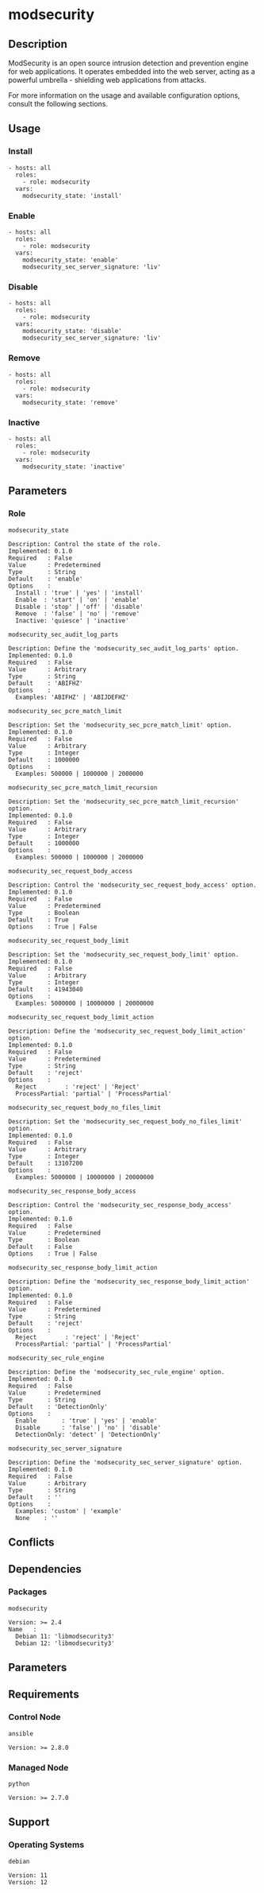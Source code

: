 # modsecurity

## Description

ModSecurity is an open source intrusion detection and prevention engine for web
applications. It operates embedded into the web server, acting as a powerful
umbrella - shielding web applications from attacks.

For more information on the usage and available configuration options,
consult the following sections.

## Usage

### Install

```
- hosts: all
  roles:
    - role: modsecurity
  vars:
    modsecurity_state: 'install'
```

### Enable

```
- hosts: all
  roles:
    - role: modsecurity
  vars:
    modsecurity_state: 'enable'
    modsecurity_sec_server_signature: 'liv'
```

### Disable

```
- hosts: all
  roles:
    - role: modsecurity
  vars:
    modsecurity_state: 'disable'
    modsecurity_sec_server_signature: 'liv'
```

### Remove

```
- hosts: all
  roles:
    - role: modsecurity
  vars:
    modsecurity_state: 'remove'
```

### Inactive

```
- hosts: all
  roles:
    - role: modsecurity
  vars:
    modsecurity_state: 'inactive'
```

## Parameters

### Role

`modsecurity_state`

    Description: Control the state of the role.
    Implemented: 0.1.0
    Required   : False
    Value      : Predetermined
    Type       : String
    Default    : 'enable'
    Options    :
      Install : 'true' | 'yes' | 'install'
      Enable  : 'start' | 'on' | 'enable'
      Disable : 'stop' | 'off' | 'disable'
      Remove  : 'false' | 'no' | 'remove'
      Inactive: 'quiesce' | 'inactive'

`modsecurity_sec_audit_log_parts`

    Description: Define the 'modsecurity_sec_audit_log_parts' option.
    Implemented: 0.1.0
    Required   : False
    Value      : Arbitrary
    Type       : String
    Default    : 'ABIFHZ'
    Options    :
      Examples: 'ABIFHZ' | 'ABIJDEFHZ'

`modsecurity_sec_pcre_match_limit`

    Description: Set the 'modsecurity_sec_pcre_match_limit' option.
    Implemented: 0.1.0
    Required   : False
    Value      : Arbitrary
    Type       : Integer
    Default    : 1000000
    Options    :
      Examples: 500000 | 1000000 | 2000000

`modsecurity_sec_pcre_match_limit_recursion`

    Description: Set the 'modsecurity_sec_pcre_match_limit_recursion' option.
    Implemented: 0.1.0
    Required   : False
    Value      : Arbitrary
    Type       : Integer
    Default    : 1000000
    Options    :
      Examples: 500000 | 1000000 | 2000000

`modsecurity_sec_request_body_access`

    Description: Control the 'modsecurity_sec_request_body_access' option.
    Implemented: 0.1.0
    Required   : False
    Value      : Predetermined
    Type       : Boolean
    Default    : True
    Options    : True | False

`modsecurity_sec_request_body_limit`

    Description: Set the 'modsecurity_sec_request_body_limit' option.
    Implemented: 0.1.0
    Required   : False
    Value      : Arbitrary
    Type       : Integer
    Default    : 41943040
    Options    :
      Examples: 5000000 | 10000000 | 20000000

`modsecurity_sec_request_body_limit_action`

    Description: Define the 'modsecurity_sec_request_body_limit_action' option.
    Implemented: 0.1.0
    Required   : False
    Value      : Predetermined
    Type       : String
    Default    : 'reject'
    Options    :
      Reject        : 'reject' | 'Reject'
      ProcessPartial: 'partial' | 'ProcessPartial'

`modsecurity_sec_request_body_no_files_limit`

    Description: Set the 'modsecurity_sec_request_body_no_files_limit' option.
    Implemented: 0.1.0
    Required   : False
    Value      : Arbitrary
    Type       : Integer
    Default    : 13107200
    Options    :
      Examples: 5000000 | 10000000 | 20000000

`modsecurity_sec_response_body_access`

    Description: Control the 'modsecurity_sec_response_body_access' option.
    Implemented: 0.1.0
    Required   : False
    Value      : Predetermined
    Type       : Boolean
    Default    : False
    Options    : True | False

`modsecurity_sec_response_body_limit_action`

    Description: Define the 'modsecurity_sec_response_body_limit_action' option.
    Implemented: 0.1.0
    Required   : False
    Value      : Predetermined
    Type       : String
    Default    : 'reject'
    Options    :
      Reject        : 'reject' | 'Reject'
      ProcessPartial: 'partial' | 'ProcessPartial'

`modsecurity_sec_rule_engine`

    Description: Define the 'modsecurity_sec_rule_engine' option.
    Implemented: 0.1.0
    Required   : False
    Value      : Predetermined
    Type       : String
    Default    : 'DetectionOnly'
    Options    :
      Enable       : 'true' | 'yes' | 'enable'
      Disable      : 'false' | 'no' | 'disable'
      DetectionOnly: 'detect' | 'DetectionOnly'

`modsecurity_sec_server_signature`

    Description: Define the 'modsecurity_sec_server_signature' option.
    Implemented: 0.1.0
    Required   : False
    Value      : Arbitrary
    Type       : String
    Default    : ''
    Options    :
      Examples: 'custom' | 'example'
      None    : ''

## Conflicts

## Dependencies

### Packages

`modsecurity`

    Version: >= 2.4
    Name   :
      Debian 11: 'libmodsecurity3'
      Debian 12: 'libmodsecurity3'

## Parameters

## Requirements

### Control Node

`ansible`

    Version: >= 2.8.0

### Managed Node

`python`

    Version: >= 2.7.0

## Support

### Operating Systems

`debian`

    Version: 11
    Version: 12

